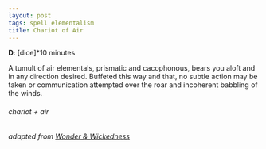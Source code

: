 ```yaml
---
layout: post
tags: spell elementalism
title: Chariot of Air
---
```


**D**: [dice]*10 minutes

A tumult of air elementals, prismatic and cacophonous, bears you aloft and in any direction desired. Buffeted this way and that, no subtle action may be taken or communication attempted over the roar and incoherent babbling of the winds. 

###### chariot + air
###### adapted from [Wonder & Wickedness](https://www.drivethrurpg.com/product/145647/Wonder--Wickedness)

